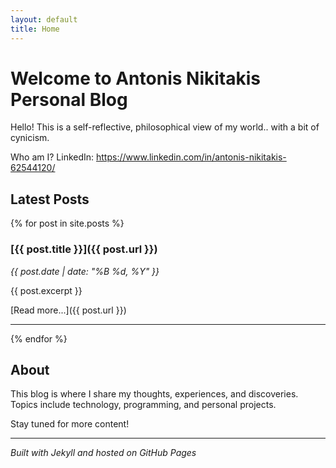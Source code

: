 ```yaml
---
layout: default
title: Home
---
```


# Welcome to Antonis Nikitakis Personal Blog

Hello! This is a self-reflective, philosophical view of my world.. with a bit of cynicism.

Who am I?
LinkedIn: https://www.linkedin.com/in/antonis-nikitakis-62544120/

## Latest Posts

{% for post in site.posts %}
### [{{ post.title }}]({{ post.url }})
*{{ post.date | date: "%B %d, %Y" }}*

{{ post.excerpt }}

[Read more...]({{ post.url }})

---

{% endfor %}

## About

This blog is where I share my thoughts, experiences, and discoveries. Topics include technology, programming, and personal projects.

Stay tuned for more content!

---

*Built with Jekyll and hosted on GitHub Pages*
